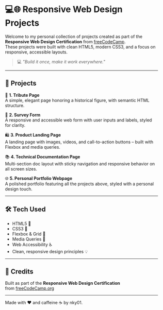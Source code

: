 # 💻🌐 Responsive Web Design Projects

Welcome to my personal collection of projects created as part of the **Responsive Web Design Certification** from [freeCodeCamp](https://www.freecodecamp.org/).  
These projects were built with clean HTML5, modern CSS3, and a focus on responsive, accessible layouts.

> 💻 *"Build it once, make it work everywhere."*

---

## 🧠 Projects

📄 **1. Tribute Page**  
A simple, elegant page honoring a historical figure, with semantic HTML structure.

📝 **2. Survey Form**  
A responsive and accessible web form with user inputs and labels, styled for clarity.

🛍️ **3. Product Landing Page**  
A landing page with images, videos, and call-to-action buttons – built with Flexbox and media queries.

📚 **4. Technical Documentation Page**  
Multi-section doc layout with sticky navigation and responsive behavior on all screen sizes.

🌐 **5. Personal Portfolio Webpage**  
A polished portfolio featuring all the projects above, styled with a personal design touch.

---

## 🛠️ Tech Used

- HTML5 🧱  
- CSS3 🎨  
- Flexbox & Grid 📐  
- Media Queries 📱  
- Web Accessibility ♿  
- Clean, responsive design principles 💡  

---

## 🌟 Credits

Built as part of the **Responsive Web Design Certification**  
from [freeCodeCamp.org](https://www.freecodecamp.org/certification)

---

Made with ❤️ and caffeine ☕ by nky01.
